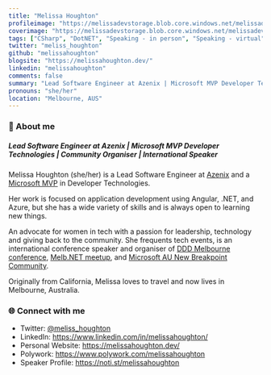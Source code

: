```yaml
---
title: "Melissa Houghton"
profileimage: "https://melissadevstorage.blob.core.windows.net/melissadevblob/about/headshot.jpg"
coverimage: "https://melissadevstorage.blob.core.windows.net/melissadevblob/about/NDC_Melbourne_29072021.jpg"
tags: ["CSharp", "DotNET", "Speaking - in person", "Speaking - virtual","MC","Panels","Mentorship", "Azure", "MVP", "JavaScript", "Blazor", "Web", "Serverless", "Community"]
twitter: "meliss_houghton"
github: "melissahoughton"
blogsite: "https://melissahoughton.dev/"
linkedin: "melissahoughton"
comments: false
summary: "Lead Software Engineer at Azenix | Microsoft MVP Developer Technologies | Community Organiser | International Speaker"
pronouns: "she/her"
location: "Melbourne, AUS"
---
```



### 👋 About me
##### **Lead Software Engineer at Azenix | Microsoft MVP Developer Technologies | Community Organiser | International Speaker**

Melissa Houghton (she/her) is a Lead Software Engineer at [Azenix](https://www.azenix.com.au/) and a [Microsoft MVP](https://mvp.microsoft.com/en-us/PublicProfile/5004256) in Developer Technologies.

Her work is focused on application development using Angular, .NET, and Azure, but she has a wide variety of skills and is always open to learning new things.

An advocate for women in tech with a passion for leadership, technology and giving back to the community. She frequents tech events, is an international conference speaker and organiser of [DDD Melbourne conference](https://www.dddmelbourne.com/), [Melb․NET meetup](https://www.meetup.com/en-AU/Melb-NET-Meetup), and [Microsoft AU New Breakpoint Community](https://github.com/AussieAzureDevs/New-Breakpoint).

Originally from California, Melissa loves to travel and now lives in Melbourne, Australia.

### 🌐 Connect with me

- Twitter: [@meliss_houghton](https://twitter.com/meliss_houghton)
- LinkedIn: https://www.linkedin.com/in/melissahoughton/
- Personal Website: https://melissahoughton.dev/
- Polywork: https://www.polywork.com/melissahoughton
- Speaker Profile: https://noti.st/melissahoughton
